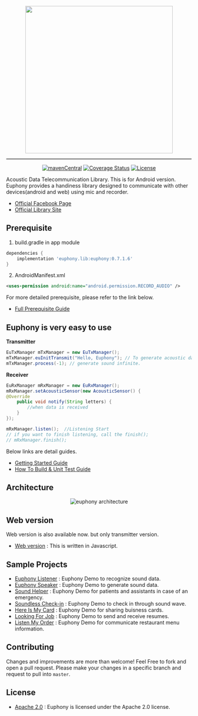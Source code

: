 <p align='center'><img src='https://github.com/designe/euphony/raw/master/assets/euphony_logo.png' width='400px' /></p>
<hr style='border-style:inset; border-width:0.5px'/>
<p align='center'>
    <a href = 'https://search.maven.org/artifact/co.jbear.lib/euphony/0.7.1.6/aar'><img src='https://maven-badges.herokuapp.com/maven-central/co.jbear.lib/euphony/badge.svg' alt='mavenCentral'/></a> <a href = 'https://coveralls.io/github/designe/euphony?branch=master'><img src='https://coveralls.io/repos/github/designe/euphony/badge.svg?branch=master' alt='Coverage Status'/></a> <a href = 'https://opensource.org/licenses/Apache-2.0'><img src='https://img.shields.io/badge/License-Apache%202.0-blue.svg' alt='License'/></a>
</p>

Acoustic Data Telecommunication Library. This is for Android version.  
Euphony provides a handiness library designed to communicate with other devices(android and web) using mic and recorder.  

- [Official Facebook Page](https://www.facebook.com/euphonyproject)
- [Official Library Site](https://dev.jbear.co/euphony)


## Prerequisite
1) build.gradle in app module
```gradle
dependencies {
    implementation 'euphony.lib:euphony:0.7.1.6'
}
```

2) AndroidManifest.xml
```xml
<uses-permission android:name="android.permission.RECORD_AUDIO" />
```

For more detailed prerequisite, please refer to the link below.  
- [Full Prerequisite Guide](PREREQUISITE.md)

## Euphony is very easy to use

**Transmitter**
```java
EuTxManager mTxManager = new EuTxManager();
mTxManager.euInitTransmit("Hello, Euphony"); // To generate acoustic data "Hello, Euphony"
mTxManager.process(-1); // generate sound infinite.
```

**Receiver**
```java
EuRxManager mRxManager = new EuRxManager();
mRxManager.setAcousticSensor(new AcousticSensor() {
@Override
    public void notify(String letters) {
        //when data is received
    }
});

mRxManager.listen();  //Listening Start
// if you want to finish listening, call the finish();
// mRxManager.finish();

```

Below links are detail guides.
- [Getting Started Guide](GETTING_STARTED.md)
- [How To Build & Unit Test Guide](HOWTOBUILD.md)

## Architecture
<p align='center'> <img src='https://github.com/euphony-io/euphony/raw/master/assets/euphony_architecture.png' alt='euphony architecture'> </p>


## Web version
Web version is also available now. but only transmitter version. 
- [Web version](https://github.com/euphony-io/euphony.js) : This is written in Javascript.


## Sample Projects
- [Euphony Listener](https://github.com/euphony-io/euphony-listener) : Euphony Demo to recognize sound data.
- [Euphony Speaker](https://github.com/euphony-io/euphony-speaker) : Euphony Demo to generate sound data.
- [Sound Helper](https://github.com/euphony-io/sound-helper) : Euphony Demo for patients and assistants in case of an emergency.
- [Soundless Check-in](https://github.com/euphony-io/soundless-check-in) : Euphony Demo to check in through sound wave.
- [Here Is My Card](https://github.com/euphony-io/here-is-my-card) : Euphony Demo for sharing buisness cards.
- [Looking For Job](https://github.com/euphony-io/looking-for-job) : Euphony Demo to send and receive resumes.
- [Listen My Order](https://github.com/euphony-io/listen-my-order) : Euphony Demo for communicate restaurant menu information.

## Contributing
Changes and improvements are more than welcome! Feel Free to fork and open a pull request. Please make your changes in a specific branch and request to pull into `master`.


## License
* [Apache 2.0](https://github.com/euphony-io/euphony/blob/master/LICENSE) : Euphony is licensed under the Apache 2.0 license.  

